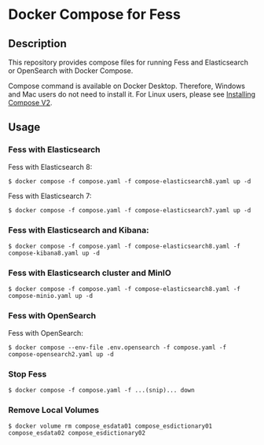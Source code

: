 Docker Compose for Fess
=======================

## Description


This repository provides compose files for running Fess and Elasticsearch or OpenSearch with Docker Compose.

Compose command is available on Docker Desktop.
Therefore, Windows and Mac users do not need to install it.
For Linux users, please see [Installing Compose V2](https://docs.docker.com/compose/cli-command/#installing-compose-v2).


## Usage

### Fess with Elasticsearch

Fess with Elasticsearch 8:

```
$ docker compose -f compose.yaml -f compose-elasticsearch8.yaml up -d
```

Fess with Elasticsearch 7:

```
$ docker compose -f compose.yaml -f compose-elasticsearch7.yaml up -d
```

### Fess with Elasticsearch and Kibana:

```
$ docker compose -f compose.yaml -f compose-elasticsearch8.yaml -f compose-kibana8.yaml up -d
```

### Fess with Elasticsearch cluster and MinIO

```
$ docker compose -f compose.yaml -f compose-elasticsearch8.yaml -f compose-minio.yaml up -d
```

### Fess with OpenSearch

Fess with OpenSearch:

```
$ docker compose --env-file .env.opensearch -f compose.yaml -f compose-opensearch2.yaml up -d
```

### Stop Fess

```
$ docker compose -f compose.yaml -f ...(snip)... down

```

### Remove Local Volumes

```
$ docker volume rm compose_esdata01 compose_esdictionary01 compose_esdata02 compose_esdictionary02

```
